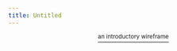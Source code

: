 ```yaml
---
title: Untitled
---
```


<p align="center"><a href="https://www.altruisticxai.org"><sup>an introductory wireframe</sup></a></p>
